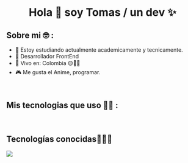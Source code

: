 <h1 align="center">Hola 👋  soy Tomas / un dev ✨ </h1> 

## Sobre mi 🤓 :

- 🏢 Estoy estudiando actualmente academicamente y tecnicamente.
- 🏢 Desarrollador FrontEnd
- 🏡 Vivo en: Colombia 🟡🔵🔴
- 🎮 Me gusta el Anime, programar.

<br>



## Mis tecnologias que uso 🧑‍💻 :

<br>

<h2 >Tecnologías conocidas👨🏻‍💻</h2>
<!--tech stack icons-->
<p align="left">
  <a href="https://skillicons.dev">
    <img src="https://skillicons.dev/icons?i=html,css,js,mysql,github,ps&perline=12" />
  </a>
</p>
<br>
